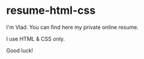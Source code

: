 # resume-html-css

I'm Vlad. You can find here 
my private online resume.

I use HTML & CSS only.

Good luck!
